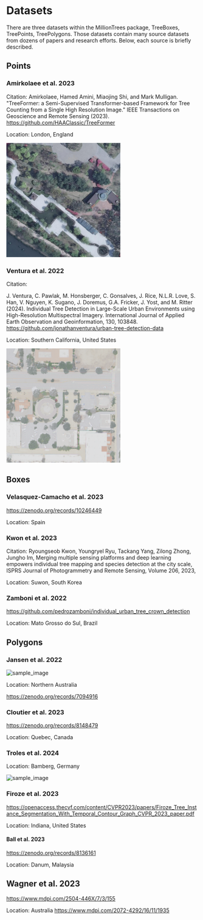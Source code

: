 # Datasets

There are three datasets within the MillionTrees package, TreeBoxes, TreePoints, TreePolygons. Those datasets contain many source datasets from dozens of papers and research efforts. Below, each source is briefly described.

## Points

### Amirkolaee et al. 2023

Citation: Amirkolaee, Hamed Amini, Miaojing Shi, and Mark Mulligan. "TreeFormer: a Semi-Supervised Transformer-based Framework for Tree Counting from a Single High Resolution Image." IEEE Transactions on Geoscience and Remote Sensing (2023). https://github.com/HAAClassic/TreeFormer

Location: London, England

<img src="public/TreeFormer.jpg" alt="sample_image" style="width:300px; height:auto;">

### Ventura et al. 2022

Citation: 

J. Ventura, C. Pawlak, M. Honsberger, C. Gonsalves, J. Rice, N.L.R. Love, S. Han, V. Nguyen, K. Sugano, J. Doremus, G.A. Fricker, J. Yost, and M. Ritter (2024). Individual Tree Detection in Large-Scale Urban Environments using High-Resolution Multispectral Imagery. International Journal of Applied Earth Observation and Geoinformation, 130, 103848. https://github.com/jonathanventura/urban-tree-detection-data

Location: Southern California, United States

<img src="public/Ventura.png" alt="sample_image" style="width:300px; height:auto;">


## Boxes

### Velasquez-Camacho et al. 2023

https://zenodo.org/records/10246449

Location: Spain

### Kwon et al. 2023

Citation: Ryoungseob Kwon, Youngryel Ryu, Tackang Yang, Zilong Zhong, Jungho Im,
Merging multiple sensing platforms and deep learning empowers individual tree mapping and species detection at the city scale,
ISPRS Journal of Photogrammetry and Remote Sensing, Volume 206, 2023,

Location: Suwon, South Korea

### Zamboni et al. 2022

https://github.com/pedrozamboni/individual_urban_tree_crown_detection

Location: Mato Grosso do Sul, Brazil

## Polygons

### Jansen et al. 2022

<img src="public/Jansen.png" alt="sample_image" style="width:300px; height:auto;">

Location: Northern Australia

https://zenodo.org/records/7094916

### Cloutier et al. 2023

https://zenodo.org/records/8148479

Location: Quebec, Canada

### Troles et al. 2024

Location: Bamberg, Germany

<img src="public/Troles.png" alt="sample_image" style="width:300px; height:auto;">

### Firoze et al. 2023

https://openaccess.thecvf.com/content/CVPR2023/papers/Firoze_Tree_Instance_Segmentation_With_Temporal_Contour_Graph_CVPR_2023_paper.pdf

Location: Indiana, United States

#### Ball et al. 2023

https://zenodo.org/records/8136161

Location: Danum, Malaysia

## Wagner et al. 2023

https://www.mdpi.com/2504-446X/7/3/155

Location: Australia
https://www.mdpi.com/2072-4292/16/11/1935
